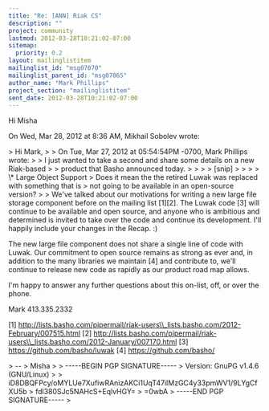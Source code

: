 ```yaml
---
title: "Re: [ANN] Riak CS"
description: ""
project: community
lastmod: 2012-03-28T10:21:02-07:00
sitemap:
  priority: 0.2
layout: mailinglistitem
mailinglist_id: "msg07070"
mailinglist_parent_id: "msg07065"
author_name: "Mark Phillips"
project_section: "mailinglistitem"
sent_date: 2012-03-28T10:21:02-07:00
---
```



Hi Misha

On Wed, Mar 28, 2012 at 8:36 AM, Mikhail Sobolev  wrote:

&gt; Hi Mark,
&gt;
&gt; On Tue, Mar 27, 2012 at 05:54:54PM -0700, Mark Phillips wrote:
&gt; &gt; I just wanted to take a second and share some details on a new Riak-based
&gt; &gt; product that Basho announced today.
&gt; &gt;
&gt; &gt; [snip]
&gt; &gt;
&gt; &gt; \\* Large Object Support
&gt; Does it mean the the retired Luwak was replaced with something that is
&gt; not going to be available in an open-source version?
&gt;
&gt;
We've talked about our motivations for writing a new large file storage
component before on the mailing list [1][2]. The Luwak code [3] will
continue to be available and open source, and anyone who is ambitious and
determined is invited to take over the code and continue its development.
I'll happily include your changes in the Recap. :)

The new large file component does not share a single line of code with
Luwak. Our commitment to open source remains as strong as ever and, in
addition to the many libraries we maintain [4] and contribute to, we'll
continue to release new code as rapidly as our product road map allows.

I'm happy to answer any further questions about this on-list, off, or over
the phone.

Mark
413.335.2332

[1]
http://lists.basho.com/pipermail/riak-users\\_lists.basho.com/2012-February/007515.html
[2]
http://lists.basho.com/pipermail/riak-users\\_lists.basho.com/2012-January/007170.html
[3] https://github.com/basho/luwak
[4] https://github.com/basho/

&gt; --
&gt; Misha
&gt;
&gt; -----BEGIN PGP SIGNATURE-----
&gt; Version: GnuPG v1.4.6 (GNU/Linux)
&gt;
&gt; iD8DBQFPcy/oMYLUe7XufiwRAnizAKCi1UqT47ilMzGC4y33pmWV1/9LYgCfXU5b
&gt; fdl380SJc5NAHcS+EqlvHGY=
&gt; =0wbA
&gt; -----END PGP SIGNATURE-----
&gt;

